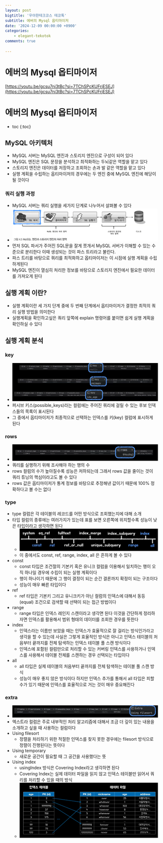 ```yaml
---
layout: post
bigtitle: '우아한테크코스 테코톡'
subtitle: 에버의 Mysql 옵티마이저
date: '2024-12-09 00:00:00 +0900'
categories:
    - elegant-tekotok
comments: true

---
```


# 에버의 Mysql 옵티마이저 
[https://youtu.be/gcsu7ni3tBc?si=7TChSPcKUFrjESEJ](https://youtu.be/gcsu7ni3tBc?si=7TChSPcKUFrjESEJ)

# 에버의 Mysql 옵티마이저
* toc
{:toc}

## MySQL 아키텍처
+ MySQL 서버는 MySQL 엔진과 스토리지 엔진으로 구성이 되어 있다
+ MySQL 엔진은 SQL 문장을 분석하고 최적화하는 두뇌같은 역할을 맡고 있다
+ 스토리지 엔진은 데이터를 저장하고 조회하는 손과 발 같은 역할을 맡고 있다
+ 실행 계획을 수립하는 옵티마이저의 경우에는 두 엔진 중에 MySQL 엔진에 해당이 될 것이다

### 쿼리 실행 과정
+ MySQL 서버는 쿼리 실행을 세가지 단계로 나누어서 살펴볼 수 있다
+ ![MysqlOptimizer.png](../../../assets/img/elegant-tekotok/MysqlOptimizer.png)
+ 먼저 SQL 파서가 주어진 SQL문을 잘게 쪼개서 MySQL 서버가 이해할 수 있는 수준으로 분리한다 이때 생성되는 것이 파스 트리라고 불린다.
+ 파스 트리를 바탕으로 쿼리를 최적화하고 옵티마이저는 이 시점에 실행 계획을 수립하게된다
+ MySQL 엔진이 열심히 처리한 정보를 바탕으로 스토리지 엔진에서 필요한 데이터를 가져오게 된다

## 실행 계획 이란?
+ 실행 계획이란 세 가지 단계 중에 두 번째 단계에서 옵티마이저가 결정한 최적의 쿼리 실행 방법을 의미한다
+ 실행계획을 확인하고싶은 쿼리 앞쪽에 explain 명령어를 붙이면 쉽게 실행 계획을 확인하실 수 있다

## 실행 계획 분석

### key
+ ![MysqlOptimizer1.png](../../../assets/img/elegant-tekotok/MysqlOptimizer1.png)
+ 퍼시브 키스(possible_keys)라는 컬럼에는 주어진 쿼리에 걸릴 수 있는 후보 인덱스들의 목록이 표시된다
+ 그 중에서 옵티마이저가 최종적으로 선택하는 인덱스를 키(key) 컬럼에 표시하게 된다

### rows
+ ![MysqlOptimizer2.png](../../../assets/img/elegant-tekotok/MysqlOptimizer2.png)
+ 쿼리를 실행하기 위해 조사해야 하는 행의 수
+ rows 컬럼의 수가 높아질수록 성능은 저하되는데 그래서 rows 값을 줄이는 것이 쿼리 튜닝의 핵심이라고도 볼 수 있다
+ rows 값은 옵티마이저가 통계 정보를 바탕으로 추정해낸 값이기 때문에 100% 정확하다고 볼 수는 없다

### type
+ type 컬럼은 각 테이블의 레코드를 어떤 방식으로 조회했는지에 대해 소개
+ 타입 컬럼의 종류에는 여러가지가 있는데 표를 보면 오른쪽에 위치할수록 성능이 낮은 타입이라고 생각하면 된다
  + ![MysqlOptimizer3.png](../../../assets/img/elegant-tekotok/MysqlOptimizer3.png)
  + 이 중에서도 const, ref, range, index, all 은 흔하게 볼 수 있다
+ const
  + const 타입은 조건절의 기본키 혹은 유니크 컬럼을 이용해서 일치하는 행이 오직 하나일 경우에 수립이 되는 실행 계획이다
  + 행이 하나이기 때문에 그 행이 결정이 되는 순간 결론까지 확정이 되는 구조이다
  + 성능이 매우 빠른 타입이다
+ ref
  + ref 타입은 기본키 그리고 유니크키가 아닌 컬럼의 인덱스에 대해서 동등(equal) 조건으로 검색할 때 선택이 되는 접근 방법이다
+ range
  + range 타입은 인덱스 레인지 스캔이라고 생각면 된다 이것을 간단하게 정리하자면 인덱스를 활용해서 범위 형태의 데이터를 조회한 경우를 뜻한다
+ index
  + 인덱스라는 이름만 보았을 때는 인덱스가 효율적으로 잘 걸리는 방식인가라고 생각을 할 수 있는데 사실은 그렇게 효율적인 방식은 아니고 인덱스 테이블의 처음부터 끝까지를 전체 탐색하는
    인덱스 테이블 풀 스캔 방식이다
  + 인덱스에 포함된 컬럼만으로 처리할 수 있는 커버링 인덱스를 사용하거나 인덱스를 사용해서 테이블 전체를 스캔하는 경우 선택되는 타입이다
+ all
  + all 타입은 실제 테이블의 처음부터 끝까지를 전체 탐색하는 테이블 풀 스캔 방식
  + 성능이 매우 좋지 않은 방식이다 하지만 인덱스 추가를 통해서 all 타입은 피할 수가 있기 때문에 인덱스를 효율적으로 거는 것이 매우 중요해진다

### extra
+ ![MysqlOptimizer4.png](../../../assets/img/elegant-tekotok/MysqlOptimizer4.png)
+ 엑스트라 컬럼은 주로 내부적인 처리 알고리즘에 대해서 조금 더 깊이 있는 내용을 소개하고 싶을 때 사용하는 컬럼이다
+ Using filesort
  + 정렬을 처리하기 위한 적절한 인덱스를 찾지 못한 경우에는 filesort 방식으로 정렬이 진행된다는 뜻이다
+ Using temporary 
  + 새로운 공간이 필요할 때 그 공간을 사용했다는 뜻
+ Using index
  + usingIndex 방식은 Covering Index라고 생각하면 된다
  + Covering Index는 실제 데이터 파일을 읽지 않고 인덱스 테이블만 읽어서 쿼리를 처리할 수 있을 때의 방식
  + ![MysqlOptimizer5.png](../../../assets/img/elegant-tekotok/MysqlOptimizer5.png)
